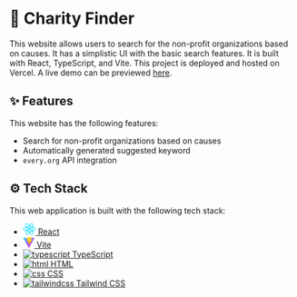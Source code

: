 # 💖 Charity Finder

This website allows users to search for the non-profit organizations based on causes. It has a simplistic UI with the basic search features. It is built with React, TypeScript, and Vite. This project is deployed and hosted on Vercel. A live demo can be previewed [here](https://charity-finder-louvrecly.vercel.app/).

## ✨ Features

This website has the following features:

- Search for non-profit organizations based on causes
- Automatically generated suggested keyword
- `every.org` API integration

## ⚙️ Tech Stack

This web application is built with the following tech stack:

- [<img src="src/assets/react.svg" alt="react" height="20">&nbsp;React](https://react.dev/)
- [<img src="public/vite.svg" alt="vite" height="20">&nbsp;Vite](https://vitejs.dev/)
- [<img src="https://cdn.jsdelivr.net/gh/devicons/devicon/icons/typescript/typescript-original.svg" alt="typescript" height="20">&nbsp;TypeScript](https://www.typescriptlang.org/)
- [<img src="https://cdn.jsdelivr.net/gh/devicons/devicon/icons/html5/html5-original-wordmark.svg" alt="html" height="20">&nbsp;HTML](https://html.spec.whatwg.org/)
- [<img src="https://cdn.jsdelivr.net/gh/devicons/devicon/icons/css3/css3-original-wordmark.svg" alt="css" height="20">&nbsp;CSS](https://www.w3.org/Style/CSS/Overview.en.html)
- [<img src="https://cdn.jsdelivr.net/gh/devicons/devicon/icons/tailwindcss/tailwindcss-plain.svg" alt="tailwindcss" height="20">&nbsp;Tailwind CSS](https://tailwindcss.com/)
